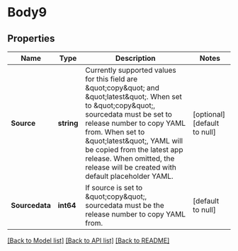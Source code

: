 # Body9

## Properties
Name | Type | Description | Notes
------------ | ------------- | ------------- | -------------
**Source** | **string** | Currently supported values for this field are \&quot;copy\&quot; and \&quot;latest\&quot;. When set to \&quot;copy\&quot;, sourcedata must be set to release number to copy YAML from. When set to \&quot;latest\&quot;, YAML will be copied from the latest app release. When omitted, the release will be created with default placeholder YAML. | [optional] [default to null]
**Sourcedata** | **int64** | If source is set to \&quot;copy\&quot;, sourcedata must be the release number to copy YAML from. | [default to null]

[[Back to Model list]](../README.md#documentation-for-models) [[Back to API list]](../README.md#documentation-for-api-endpoints) [[Back to README]](../README.md)


